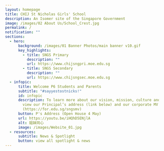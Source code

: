 ```yaml
---
layout: homepage
title: CHIJ St Nicholas Girls' School
description: An Isomer site of the Singapore Government
image: /images/02 About Us/School_Crest.jpg
permalink: /
notification: ""
sections:
  - hero:
      background: /images/01 Banner Photos/main banner v10.gif
      key_highlights:
        - title: SNGS Primary
          description: ""
          url: https://www.chijsngpri.moe.edu.sg
        - title: SNGS Secondary
          description: ""
          url: https://www.chijsngsec.moe.edu.sg
  - infopic:
      title: Welcome P6 Students and Parents
      subtitle: "#sayyestostnicks!"
      id: infopic
      description: To learn more about our vision, mission, culture and talent areas,
        view our Principal’s address (link below) and our corporate MV
        (https://for.edu.sg/sngsmv)
      button: P's Address (Open House 4 May)
      url: https://youtu.be/iHQhD5ENjlA
      alt: 姐妹同心
      image: /images/Website_01.jpg
  - resources:
      subtitle: News & Spotlight
      button: view all spotlight & news
---
```

